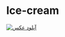 # Ice-cream
<a href="http://uupload.ir/" target="_blank"><img src="http://uupload.ir/files/pecj_index.html.png" border="0" alt="آپلود عکس" /></a>

